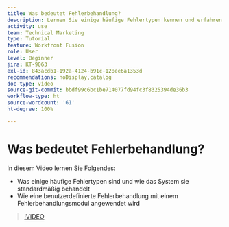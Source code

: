 ```yaml
---
title: Was bedeutet Fehlerbehandlung?
description: Lernen Sie einige häufige Fehlertypen kennen und erfahren Sie, wie das System diese standardmäßig behandelt. Lernen Sie dann, wie Sie in [!DNL Adobe Workfront Fusion]eine benutzerdefinierte Fehlerbehandlung anwenden können.
activity: use
team: Technical Marketing
type: Tutorial
feature: Workfront Fusion
role: User
level: Beginner
jira: KT-9063
exl-id: 843acdb1-192a-4124-b91c-128ee6a1353d
recommendations: noDisplay,catalog
doc-type: video
source-git-commit: bbdf99c6bc1be714077fd94fc3f8325394de36b3
workflow-type: ht
source-wordcount: '61'
ht-degree: 100%

---
```


# Was bedeutet Fehlerbehandlung?

In diesem Video lernen Sie Folgendes:

* Was einige häufige Fehlertypen sind und wie das System sie standardmäßig behandelt
* Wie eine benutzerdefinierte Fehlerbehandlung mit einem Fehlerbehandlungsmodul angewendet wird

>[!VIDEO](https://video.tv.adobe.com/v/335304/?quality=12&learn=on&enablevpops=1)

